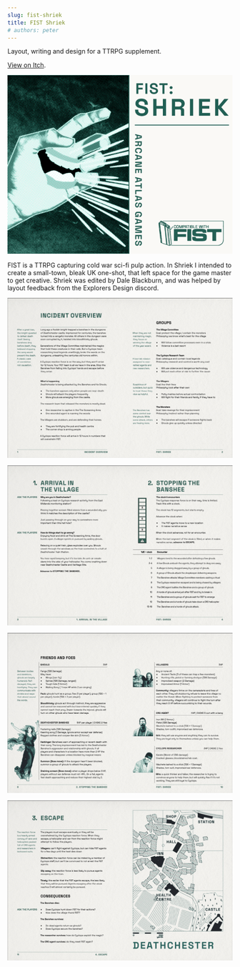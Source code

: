 ```yaml
---
slug: fist-shriek
title: FIST Shriek
# authors: peter
---
```


Layout, writing and design for a TTRPG supplement.

[View on Itch](https://atlasarcane.itch.io/fist-shriek).

![FIST Shriek Cover](./deatcester-itch-cover.png)

<!--truncate-->

FIST is a TTRPG capturing cold war sci-fi pulp action. In Shriek I intended to create a small-town, bleak UK one-shot, that left space for the game master to get creative. Shriek was edited by Dale Blackburn, and was helped by layout feedback from the Explorers Design discord.

![FIST Screenshot](./deathcester-demo-1.jpg)

![FIST Screenshot](./deathcester-demo-2.jpg)

![FIST Screenshot](./deathcester-demo-3.jpg)

![FIST Screenshot](./deathcester-demo-4.jpg)


